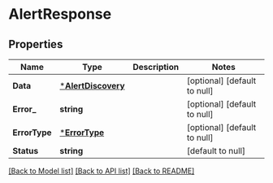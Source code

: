 # AlertResponse

## Properties
Name | Type | Description | Notes
------------ | ------------- | ------------- | -------------
**Data** | [***AlertDiscovery**](AlertDiscovery.md) |  | [optional] [default to null]
**Error_** | **string** |  | [optional] [default to null]
**ErrorType** | [***ErrorType**](ErrorType.md) |  | [optional] [default to null]
**Status** | **string** |  | [default to null]

[[Back to Model list]](../README.md#documentation-for-models) [[Back to API list]](../README.md#documentation-for-api-endpoints) [[Back to README]](../README.md)


